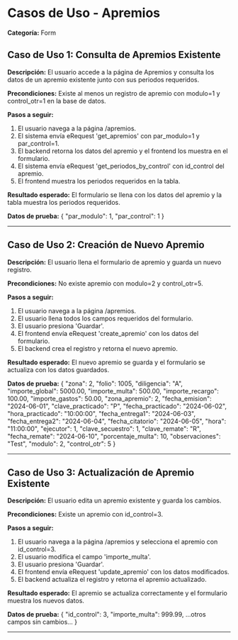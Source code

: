 # Casos de Uso - Apremios

**Categoría:** Form

## Caso de Uso 1: Consulta de Apremios Existente

**Descripción:** El usuario accede a la página de Apremios y consulta los datos de un apremio existente junto con sus periodos requeridos.

**Precondiciones:**
Existe al menos un registro de apremio con modulo=1 y control_otr=1 en la base de datos.

**Pasos a seguir:**
1. El usuario navega a la página /apremios.
2. El sistema envía eRequest 'get_apremios' con par_modulo=1 y par_control=1.
3. El backend retorna los datos del apremio y el frontend los muestra en el formulario.
4. El sistema envía eRequest 'get_periodos_by_control' con id_control del apremio.
5. El frontend muestra los periodos requeridos en la tabla.

**Resultado esperado:**
El formulario se llena con los datos del apremio y la tabla muestra los periodos requeridos.

**Datos de prueba:**
{ "par_modulo": 1, "par_control": 1 }

---

## Caso de Uso 2: Creación de Nuevo Apremio

**Descripción:** El usuario llena el formulario de apremio y guarda un nuevo registro.

**Precondiciones:**
No existe apremio con modulo=2 y control_otr=5.

**Pasos a seguir:**
1. El usuario navega a la página /apremios.
2. El usuario llena todos los campos requeridos del formulario.
3. El usuario presiona 'Guardar'.
4. El frontend envía eRequest 'create_apremio' con los datos del formulario.
5. El backend crea el registro y retorna el nuevo apremio.

**Resultado esperado:**
El nuevo apremio se guarda y el formulario se actualiza con los datos guardados.

**Datos de prueba:**
{ "zona": 2, "folio": 1005, "diligencia": "A", "importe_global": 5000.00, "importe_multa": 500.00, "importe_recargo": 100.00, "importe_gastos": 50.00, "zona_apremio": 2, "fecha_emision": "2024-06-01", "clave_practicado": "P", "fecha_practicado": "2024-06-02", "hora_practicado": "10:00:00", "fecha_entrega1": "2024-06-03", "fecha_entrega2": "2024-06-04", "fecha_citatorio": "2024-06-05", "hora": "11:00:00", "ejecutor": 1, "clave_secuestro": 1, "clave_remate": "R", "fecha_remate": "2024-06-10", "porcentaje_multa": 10, "observaciones": "Test", "modulo": 2, "control_otr": 5 }

---

## Caso de Uso 3: Actualización de Apremio Existente

**Descripción:** El usuario edita un apremio existente y guarda los cambios.

**Precondiciones:**
Existe un apremio con id_control=3.

**Pasos a seguir:**
1. El usuario navega a la página /apremios y selecciona el apremio con id_control=3.
2. El usuario modifica el campo 'importe_multa'.
3. El usuario presiona 'Guardar'.
4. El frontend envía eRequest 'update_apremio' con los datos modificados.
5. El backend actualiza el registro y retorna el apremio actualizado.

**Resultado esperado:**
El apremio se actualiza correctamente y el formulario muestra los nuevos datos.

**Datos de prueba:**
{ "id_control": 3, "importe_multa": 999.99, ...otros campos sin cambios... }

---


